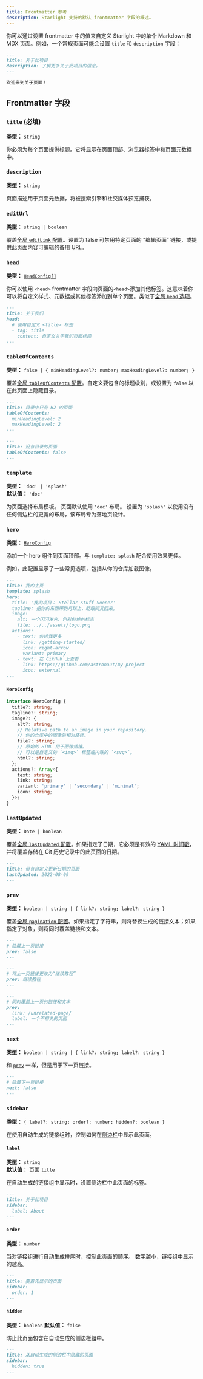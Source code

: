 ```yaml
---
title: Frontmatter 参考
description: Starlight 支持的默认 frontmatter 字段的概述。
---
```


你可以通过设置 frontmatter 中的值来自定义 Starlight 中的单个 Markdown 和 MDX 页面。例如，一个常规页面可能会设置 `title` 和 `description` 字段：

```md
---
title: 关于此项目
description: 了解更多关于此项目的信息。
---

欢迎来到关于页面！
```

## Frontmatter 字段

### `title` (必填)

**类型：** `string`

你必须为每个页面提供标题。它将显示在页面顶部、浏览器标签中和页面元数据中。

### `description`

**类型：** `string`

页面描述用于页面元数据，将被搜索引擎和社交媒体预览捕获。

### `editUrl`

**类型：** `string | boolean`

覆盖[全局 `editLink` 配置](/zh/reference/configuration/#editlink)。设置为 false 可禁用特定页面的 “编辑页面” 链接，或提供此页面内容可编辑的备用 URL。

### `head`

**类型：** [`HeadConfig[]`](/zh/reference/configuration/#headconfig)

你可以使用 `<head>` frontmatter 字段向页面的`<head>`添加其他标签。这意味着你可以将自定义样式、元数据或其他标签添加到单个页面。类似于[全局 `head` 选项](/zh/reference/configuration/#head)。

```md
---
title: 关于我们
head:
  # 使用自定义 <title> 标签
  - tag: title
    content: 自定义关于我们页面标题
---
```

### `tableOfContents`

**类型：** `false | { minHeadingLevel?: number; maxHeadingLevel?: number; }`

覆盖[全局 `tableOfContents` 配置](/zh/reference/configuration/#tableofcontents)。自定义要包含的标题级别，或设置为 `false` 以在此页面上隐藏目录。

```md
---
title: 目录中只有 H2 的页面
tableOfContents:
  minHeadingLevel: 2
  maxHeadingLevel: 2
---
```

```md
---
title: 没有目录的页面
tableOfContents: false
---
```

### `template`

**类型：** `'doc' | 'splash'`  
**默认值：** `'doc'`

为页面选择布局模板。
页面默认使用 `'doc'` 布局。
设置为 `'splash'` 以使用没有任何侧边栏的更宽的布局，该布局专为落地页设计。

### `hero`

**类型：** [`HeroConfig`](#heroconfig)

添加一个 hero 组件到页面顶部。与 `template: splash` 配合使用效果更佳。

例如，此配置显示了一些常见选项，包括从你的仓库加载图像。

```md
---
title: 我的主页
template: splash
hero:
  title: '我的项目： Stellar Stuff Sooner'
  tagline: 把你的东西带到月球上，眨眼间又回来。
  image:
    alt: 一个闪闪发光、色彩鲜艳的标志
    file: ../../assets/logo.png
  actions:
    - text: 告诉我更多
      link: /getting-started/
      icon: right-arrow
      variant: primary
    - text: 在 GitHub 上查看
      link: https://github.com/astronaut/my-project
      icon: external
---
```

#### `HeroConfig`

```ts
interface HeroConfig {
  title?: string;
  tagline?: string;
  image?: {
    alt?: string;
    // Relative path to an image in your repository.
    // 你的仓库中的图像的相对路径。
    file?: string;
    // 原始的 HTML 用于图像插槽。
    // 可以是自定义的 `<img>` 标签或内联的 `<svg>`。
    html?: string;
  };
  actions?: Array<{
    text: string;
    link: string;
    variant: 'primary' | 'secondary' | 'minimal';
    icon: string;
  }>;
}
```

### `lastUpdated`

**类型：** `Date | boolean`

覆盖[全局 `lastUpdated` 配置](/zh/reference/configuration/#lastupdated)。如果指定了日期，它必须是有效的 [YAML 时间戳](https://yaml.org/type/timestamp.html)，并将覆盖存储在 Git 历史记录中的此页面的日期。

```md
---
title: 带有自定义更新日期的页面
lastUpdated: 2022-08-09
---
```

### `prev`

**类型：** `boolean | string | { link?: string; label?: string }`

覆盖[全局 `pagination` 配置](/zh/reference/configuration/#pagination)。如果指定了字符串，则将替换生成的链接文本；如果指定了对象，则将同时覆盖链接和文本。

```md
---
# 隐藏上一页链接
prev: false
---
```

```md
---
# 将上一页链接更改为“继续教程”
prev: 继续教程
---
```

```md
---
# 同时覆盖上一页的链接和文本
prev:
  link: /unrelated-page/
  label: 一个不相关的页面
---
```

### `next`

**类型：** `boolean | string | { link?: string; label?: string }`

和 [`prev`](#prev) 一样，但是用于下一页链接。

```md
---
# 隐藏下一页链接
next: false
---
```

### `sidebar`

**类型：** `{ label?: string; order?: number; hidden?: boolean }`

在使用自动生成的链接组时，控制如何在[侧边栏](/zh/reference/configuration/#sidebar)中显示此页面。

#### `label`

**类型：** `string`  
**默认值：** 页面 [`title`](#title-必填)

在自动生成的链接组中显示时，设置侧边栏中此页面的标签。

```md
---
title: 关于此项目
sidebar:
  label: About
---
```

#### `order`

**类型：** `number`

当对链接组进行自动生成排序时，控制此页面的顺序。
数字越小，链接组中显示的越高。

```md
---
title: 要首先显示的页面
sidebar:
  order: 1
---
```

#### `hidden`

**类型：** `boolean`
**默认值：** `false`

防止此页面包含在自动生成的侧边栏组中。

```md
---
title: 从自动生成的侧边栏中隐藏的页面
sidebar:
  hidden: true
---
```
